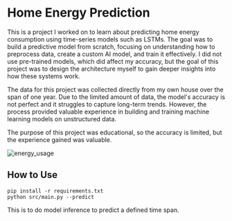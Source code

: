 # Home Energy Prediction

This is a project I worked on to learn about predicting home energy consumption using time-series models such as LSTMs. The goal was to build a predictive model from scratch, focusing on understanding how to preprocess data, create a custom AI model, and train it effectively. I did not use pre-trained models, which did affect my accuracy, but the goal of this project was to design the architecture myself to gain deeper insights into how these systems work.

The data for this project was collected directly from my own house over the span of one year. Due to the limited amount of data, the model's accuracy is not perfect and it struggles to capture long-term trends. However, the process provided valuable experience in building and training machine learning models on unstructured data.

The purpose of this project was educational, so the accuracy is limited, but the experience gained was valuable.

![energy_usage](https://github.com/user-attachments/assets/2df5dafc-ee31-4114-9f63-e8e113300eb5)


## How to Use
   ```
   pip install -r requirements.txt
   python src/main.py --predict
   ```

This is to do model inference to predict a defined time span.